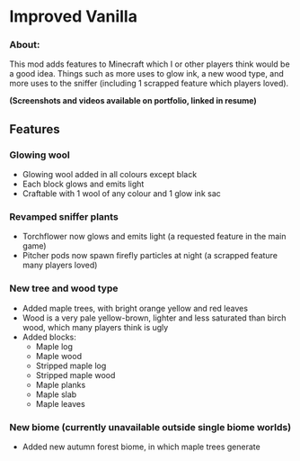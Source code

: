 # Improved Vanilla
### About:
This mod adds features to Minecraft which I or other players think would be a good idea. Things such as more uses to glow ink, a new wood type, and more uses to the sniffer (including 1 scrapped feature which players loved). 

**(Screenshots and videos available on portfolio, linked in resume)**
## Features
### Glowing wool
 - Glowing wool added in all colours except black
 - Each block glows and emits light
 - Craftable with 1 wool of any colour and 1 glow ink sac
### Revamped sniffer plants
 - Torchflower now glows and emits light (a requested feature in the main game)
 - Pitcher pods now spawn firefly particles at night (a scrapped feature many players loved)
### New tree and wood type
 - Added maple trees, with bright orange yellow and red leaves
 - Wood is  a very pale yellow-brown, lighter and less saturated than birch wood, which many players think is ugly
 - Added blocks:
	 - Maple log
	 - Maple wood
	 - Stripped maple log
	 - Stripped maple wood
	 - Maple planks
	 - Maple slab
	 - Maple leaves
### New biome (currently unavailable outside single biome worlds)
 - Added new autumn forest biome, in which maple trees generate

